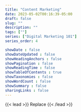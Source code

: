 ```yaml
---
title: "Content Marketing"
date: 2023-05-02T00:16:39-05:00
draft: false
slug: ""
description: ""
tags: [""]
series: ["Digital Marketing 101"]
series_order: 4

showDate : false
showDateUpdated : false
showHeadingAnchors : false
showPagination : false
showReadingTime : false
showTableOfContents : true
showTaxonomies : false 
showWordCount : false
showSummary : false
sharingLinks : false
---
```

{{< lead >}}
Replace
{{< /lead >}}
